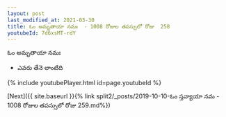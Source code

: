 ```yaml
---
layout: post
last_modified_at: 2021-03-30
title: ఓం అమృతాయా నమః  - 1008 రోజుల తపస్సులో రోజు  258
youtubeId: 7d6xsMT-rdY
---
```

 
 
 ఓం అమృతాయా నమః  
 
 -  ఎవరు తేనె లాంటిది 
 
  
 
  
 
 
 
 
 
 


{% include youtubePlayer.html id=page.youtubeId %}
 
[Next]({{ site.baseurl }}{% link  split2/_posts/2019-10-10-ఓం స్తవ్యాయా నమ  - 1008 రోజుల తపస్సులో రోజు  259.md%})
 
